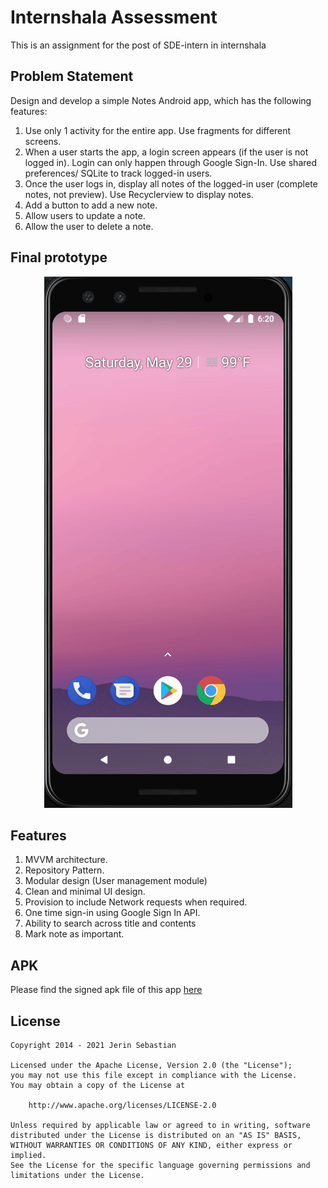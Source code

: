 # Internshala Assessment
This is an assignment for the post of SDE-intern in internshala

## Problem Statement
Design and develop a simple Notes Android app, which has the following features:
1. Use only 1 activity for the entire app. Use fragments for different screens.
2. When a user starts the app, a login screen appears (if the user is not logged in). Login can only happen through Google Sign-In. Use shared preferences/ SQLite to track logged-in users.
3. Once the user logs in, display all notes of the logged-in user (complete notes, not preview). Use Recyclerview to display notes.
4. Add a button to add a new note.
5. Allow users to update a note. 
6. Allow the user to delete a note.

## Final prototype
<p align="center">
  <img width="auto" height="auto" alt="parallel processing" src="gifs/feature-gif.gif">
</p>

## Features

1. MVVM architecture.
2. Repository Pattern.
3. Modular design (User management module)
4. Clean and minimal UI design.
5. Provision to include Network requests when required.
6. One time sign-in using Google Sign In API.
8. Ability to search across title and contents
9. Mark note as important.

## APK

Please find the signed apk file of this app [here](https://github.com/JerrySJoseph/InternShala-Notes-App/tree/master/app/release)


License
-------

    Copyright 2014 - 2021 Jerin Sebastian

    Licensed under the Apache License, Version 2.0 (the "License");
    you may not use this file except in compliance with the License.
    You may obtain a copy of the License at

        http://www.apache.org/licenses/LICENSE-2.0

    Unless required by applicable law or agreed to in writing, software
    distributed under the License is distributed on an "AS IS" BASIS,
    WITHOUT WARRANTIES OR CONDITIONS OF ANY KIND, either express or implied.
    See the License for the specific language governing permissions and
    limitations under the License.
